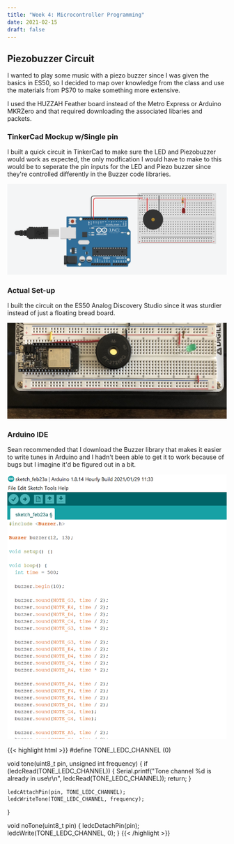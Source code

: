 ```yaml
---
title: "Week 4: Microcontroller Programming"
date: 2021-02-15
draft: false
---
```


## Piezobuzzer Circuit

I wanted to play some music with a piezo buzzer since I was given the basics in ES50, so I decided to map over knowledge from the class and use the materials from PS70 to make something more extensive.

I used the HUZZAH Feather board instead of the Metro Express or Arduino MKRZero and that required downloading the associated libaries and packets.

### TinkerCad Mockup w/Single pin

I built a quick circuit in TinkerCad to make sure the LED and Piezobuzzer would work as expected, the only modfication I would have to make to this would be to seperate the pin inputs for the LED and Piezo buzzer since they're controlled differently in the Buzzer code libraries.

![TinkerCad Piezobuzzer](piezobuzzercircuit.png)

### Actual Set-up

I built the circuit on the ES50 Analog Discovery Studio since it was sturdier instead of just a floating bread board.

![Piezobuild](piezosetup.jpg)

### Arduino IDE

Sean recommended that I download the Buzzer library that makes it easier to write tunes in Arduino and I hadn't been able to get it to work because of bugs but I imagine it'd be figured out in a bit.

![Buzzer Code](buzzercodeexp1.png)


{{< highlight html >}}
#define TONE_LEDC_CHANNEL (0)

void tone(uint8_t pin, unsigned int frequency)
{
    if (ledcRead(TONE_LEDC_CHANNEL))
    {
        Serial.printf("Tone channel %d is already in use\r\n", ledcRead(TONE_LEDC_CHANNEL));
        return;
    }

    ledcAttachPin(pin, TONE_LEDC_CHANNEL);
    ledcWriteTone(TONE_LEDC_CHANNEL, frequency);
}

void noTone(uint8_t pin)
{
    ledcDetachPin(pin);
    ledcWrite(TONE_LEDC_CHANNEL, 0);
}
{{< /highlight >}}